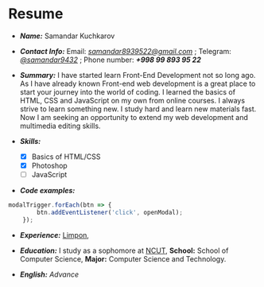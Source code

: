 # Resume
- _**Name:**_
Samandar Kuchkarov

- _**Contact Info:**_
Email: [_samandar8939522@gmail.com_]() ;
Telegram: [_@samandar9432_](https://t.me/samandar9432) ;
Phone number: _**+998 99 893 95 22**_

- _**Summary:**_
I have started learn Front-End Development not so long ago. As I have already known Front-end web development is a great place to start your journey into the world of coding. I learned the basics of HTML, CSS and JavaScript on my own from online courses. I always strive to learn something new. I study hard and learn new materials fast. Now I am seeking an opportunity to extend my web development and multimedia editing skills. 

- _**Skills:**_
  - [x] Basics of HTML/CSS
  - [x] Photoshop
  - [ ] JavaScript

- _**Code examples:**_
```javascript
modalTrigger.forEach(btn => {
        btn.addEventListener('click', openModal);
    });
```
- _**Experience:**_
[Limpon](https://github.com/otabekazamov/Limpon-vol.2),


- _**Education:**_
I study as a sophomore at [NCUT](http://en.ncut.edu.cn/), **School:** School of Computer Science, **Major:** Computer Science and Technology.

- _**English:**_
_Advance_

